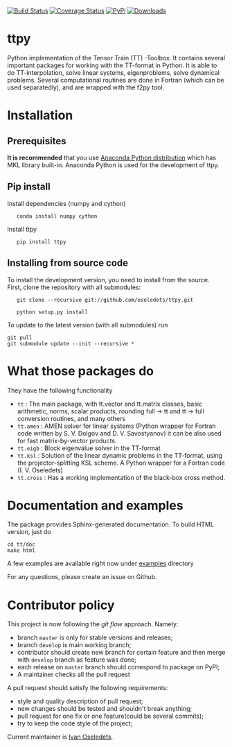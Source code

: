 [![Build Status](https://api.travis-ci.org/oseledets/ttpy.svg?style=flat-square)](https://travis-ci.org/oseledets/ttpy)
[![Coverage Status](https://img.shields.io/coveralls/oseledets/ttpy/master.svg?style=flat-square)](https://coveralls.io/r/oseledets/ttpy)
[![PyPi](https://img.shields.io/pypi/pyversions/ttpy.svg?style=flat-square)](https://pypi.python.org/pypi/ttpy/)
[![Downloads](https://img.shields.io/pypi/dm/ttpy.svg?style=flat-square)](https://pypi.python.org/pypi/ttpy/)

ttpy
====
Python implementation of the Tensor Train (TT) -Toolbox. It contains several
important packages for working with the TT-format
in Python. It is able to do TT-interpolation, solve linear systems, eigenproblems, solve dynamical problems. 
Several computational routines are done in Fortran (which can be used separatedly), and are wrapped with the f2py tool.

Installation
============
## Prerequisites

**It is recommended** that you use [Anaconda Python distribution](https://store.continuum.io/cshop/anaconda/) 
  which has MKL library built-in. Anaconda Python is used for the development  of ttpy.

## Pip install 
Install dependencies (numpy and cython)
```
   conda install numpy cython
```
Install ttpy
```
   pip install ttpy
```

## Installing from source code

To install the development version, you need to install from the source.
First, clone the repository with all submodules:
```
   git clone --recursive git://github.com/oseledets/ttpy.git
```
```
   python setup.py install
```
To update to the latest version (with all submodules) run
```
git pull
git submodule update --init --recursive *
```

What those packages do
======================

They have the following functionality

- `tt` : The main package, with tt.vector and tt.matrix classes, basic arithmetic,
       norms, scalar products, rounding full -> tt and tt -> full conversion routines, and many others
- `tt.amen` : AMEN solver for linear systems (Python wrapper for Fortran code written by S. V. Dolgov and D. V. Savostyanov) 
                it can be also used for fast matrix-by-vector products. 
- `tt.eigb` : Block eigenvalue solver in the TT-format 
- `tt.ksl` :  Solution of the linear dynamic problems in the TT-format, using the projector-splitting 
                KSL scheme. A Python wrapper for a Fortran code (I. V. Oseledets)
- `tt.cross` : Has a working implementation of the black-box cross method. 


Documentation and examples
==========================

The package provides Sphinx-generated documentation. To build HTML version, just do
```
cd tt/doc
make html
```

A few examples are available right now under [examples](examples/) directory


For any questions, please create an issue on Github.


Contributor policy
====================
This project is now following the _git flow_ approach. Namely:

- branch `master` is only for stable versions and releases;
- branch `develop` is main working branch;
- contributor should create new branch for certain feature and then merge with `develop` branch as feature was done;
- each release on `master` branch should correspond to package on PyPI;
- A maintainer checks all the pull request 

A pull request should satisfy the following requirements:
- style and quality description of pull request;
- new changes should be tested and shouldn't break anything;
- pull request for one fix or one feature(could be several commits);
- try to keep the code style of the project;

Current maintainer is [Ivan Oseledets](oseledets.github.io).




